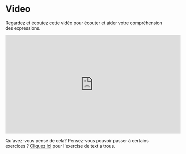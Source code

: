 <h1>Video</h1>
<p>Regardez et écoutez cette vidéo pour écouter et aider votre compréhension des expressions.</p>



<iframe width="560" height="315" src="https://www.youtube.com/embed/_f15lARYd_E" title="YouTube video player" frameborder="0" allow="accelerometer; autoplay; clipboard-write; encrypted-media; gyroscope; picture-in-picture" allowfullscreen></iframe>


<p>Qu'avez-vous pensé de cela? Pensez-vous pouvoir passer à certains exercices ? <a href="https://solenneboyce.github.io/SML5202_FINAL_WEBSITE/explications.html">Cliquez ici</a> pour l'exercise de text a trous.</p>


